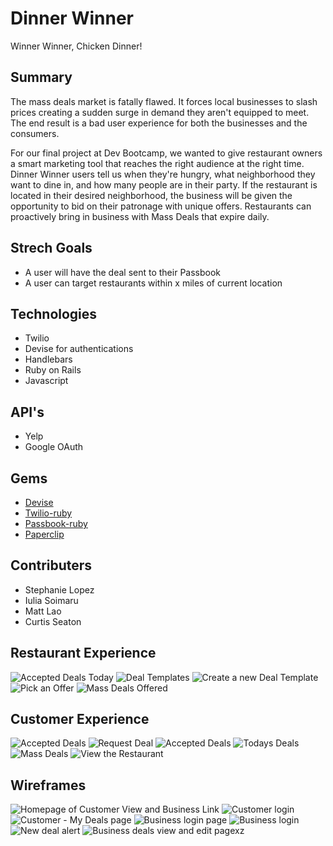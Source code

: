 # Dinner Winner
Winner Winner, Chicken Dinner!

## Summary

The mass deals market is fatally flawed. It forces local businesses to slash prices creating a sudden surge in demand they aren't equipped to meet.  The end result is a bad user experience for both the businesses and the consumers.  

For our final project at Dev Bootcamp, we wanted to give restaurant owners a smart marketing tool that reaches the right audience at the right time.  Dinner Winner users tell us when they're hungry, what neighborhood they want to dine in, and how many people are in their party.  If the restaurant is located in their desired neighborhood, the business will be given the opportunity to bid on their patronage with unique offers.  Restaurants can proactively bring in business with Mass Deals that expire daily.
	
## Strech Goals
* A user will have the deal sent to their Passbook
* A user can target restaurants within x miles of current location
	 
## Technologies
* Twilio
* Devise for authentications
* Handlebars
* Ruby on Rails
* Javascript
	
## API's
* Yelp
* Google OAuth
	
## Gems
- [Devise](https://github.com/plataformatec/devise)
- [Twilio-ruby](https://github.com/twilio/twilio-ruby)
- [Passbook-ruby](https://github.com/xtremelabs/xl-passbook-ruby/)
- [Paperclip](https://github.com/thoughtbot/paperclip/tree/master)

## Contributers
- Stephanie Lopez
- Iulia Soimaru
- Matt Lao
- Curtis Seaton

## Restaurant Experience
![Accepted Deals Today](mock-ups/business-accepted-deals.png)
![Deal Templates](mock-ups/business-deal-templates.png)
![Create a new Deal Template](mock-ups/business-create-template.png)
![Pick an Offer](mock-ups/business-pick-offer.png)
![Mass Deals Offered](mock-ups/business-mass-deals.png)

## Customer Experience
![Accepted Deals](mock-ups/customer-accepted-deals.png)
![Request Deal](mock-ups/customer-request-deal.png)
![Accepted Deals](mock-ups/customer-accepted-deals.png)
![Todays Deals](mock-ups/customer-todays-deals.png)
![Mass Deals](mock-ups/customer-mass-deals.png)
![View the Restaurant](mock-ups/customer-view-business.png)

## Wireframes
![Homepage of Customer View and Business Link](mock-ups/customer_homepage.png)
![Customer login](mock-ups/user_index.png)
![Customer - My Deals page](mock-ups/deal.png)
![Business login page](mock-ups/business_homepage.png)
![Business login](mock-ups/business_index.png)
![New deal alert](mock-ups/business_index_notification.png)
![Business deals view and edit pagexz](mock-ups/business_deals.png)
